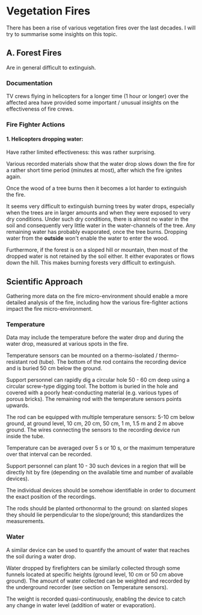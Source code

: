 
# Vegetation Fires

There has been a rise of various vegetation fires over the last decades. I will try to summarise some insights on this topic.


## A. Forest Fires

Are in general difficult to extinguish.

### Documentation
TV crews flying in helicopters for a longer time (1 hour or longer) over the affected area have provided some important / unusual insights on the effectiveness of fire crews.

### Fire Fighter Actions

#### 1. Helicopters dropping water:
Have rather limited effectiveness: this was rather surprising.

Various recorded materials show that the water drop slows down the fire for a rather short time period (minutes at most), after which the fire ignites again.

Once the wood of a tree burns then it becomes a lot harder to extinguish the fire.

It seems very difficult to extinguish burning trees by water drops, especially when the trees are in larger amounts and when they were exposed to very dry conditions. Under such dry conditions, there is almost no water in the soil and consequently very little water in the water-channels of the tree. Any remaining water has probably evaporated, once the tree burns. Dropping water from the **outside** won't enable the water to enter the wood.

Furthermore, if the forest is on a sloped hill or mountain, then most of the dropped water is not retained by the soil either. It either evaporates or flows down the hill. This makes burning forests very difficult to extinguish.


## Scientific Approach

Gathering more data on the fire micro-environment should enable a more detailed analysis of the fire, including how the various fire-fighter actions impact the fire micro-environment.

### Temperature

Data may include the temperature before the water drop and during the water drop, measured at various spots in the fire.

Temperature sensors can be mounted on a thermo-isolated / thermo-resistant rod (tube). The bottom of the rod contains the recording device and is buried 50 cm below the ground.

Support personnel can rapidly dig a circular hole 50 - 60 cm deep using a circular screw-type digging tool. The bottom is buried in the hole and covered with a poorly heat-conducting material (e.g. various types of porous bricks). The remaining rod with the temperature sensors points upwards.

The rod can be equipped with multiple temperature sensors: 5-10 cm below ground, at ground level, 10 cm, 20 cm, 50 cm, 1 m, 1.5 m and 2 m above ground. The wires connecting the sensors to the recording device run inside the tube.

Temperature can be averaged over 5 s or 10 s, or the maximum temperature over that interval can be recorded.

Support personnel can plant 10 - 30 such devices in a region that will be directly hit by fire (depending on the available time and number of available devices).

The individual devices should be somehow identifiable in order to document the exact position of the recordings.

The rods should be planted orthonormal to the ground: on slanted slopes they should lie perpendicular to the slope/ground; this standardizes the measurements.


### Water

A similar device can be used to quantify the amount of water that reaches the soil during a water drop.

Water dropped by firefighters can be similarly collected through some funnels located at specific heights (ground level, 10 cm or 50 cm above ground). The amount of water collected can be weighted and recorded by the underground recorder (see section on Temperature sensors).

The weight is recorded quasi-continuously, enabling the device to catch any change in water level (addition of water or evaporation).

